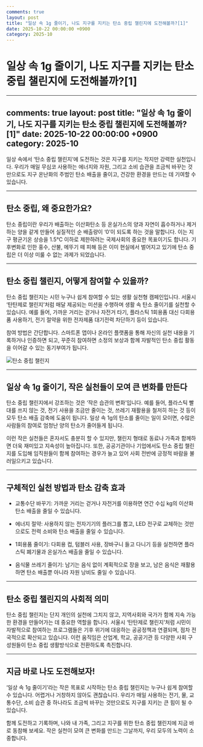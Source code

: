 ```yaml
---
comments: true
layout: post
title: "일상 속 1g 줄이기, 나도 지구를 지키는 탄소 중립 챌린지에 도전해볼까?[1]"
date: 2025-10-22 00:00:00 +0900
category: 2025-10
---
```


# 일상 속 1g 줄이기, 나도 지구를 지키는 탄소 중립 챌린지에 도전해볼까?[1]

---
comments: true
layout: post
title: "일상 속 1g 줄이기, 나도 지구를 지키는 탄소 중립 챌린지에 도전해볼까?[1]"
date: 2025-10-22 00:00:00 +0900
category: 2025-10
---

일상 속에서 ‘탄소 중립 챌린지’에 도전하는 것은 지구를 지키는 작지만 강력한 실천입니다. 우리가 매일 무심코 사용하는 에너지와 자원, 그리고 소비 습관을 조금씩 바꾸는 것만으로도 지구 온난화의 주범인 탄소 배출을 줄이고, 건강한 환경을 만드는 데 기여할 수 있습니다.

---

## 탄소 중립, 왜 중요한가요?

탄소 중립이란 우리가 배출하는 이산화탄소 등 온실가스의 양과 자연이 흡수하거나 제거하는 양을 같게 만들어 실질적인 순 배출량이 ‘0’이 되도록 하는 것을 말합니다. 이는 지구 평균기온 상승을 1.5℃ 이하로 제한하려는 국제사회의 중요한 목표이기도 합니다. 기후변화로 인한 홍수, 산불, 메뚜기 떼 피해 등은 이미 현실에서 벌어지고 있기에 탄소 중립은 더 이상 미룰 수 없는 과제가 되었습니다.

---

## 탄소 중립 챌린지, 어떻게 참여할 수 있을까?

탄소 중립 챌린지는 시민 누구나 쉽게 참여할 수 있는 생활 실천형 캠페인입니다. 서울시 ‘탄탄제로 챌린지’처럼 매달 제공되는 미션을 수행하며 생활 속 탄소 줄이기를 실천할 수 있습니다. 예를 들어, 가까운 거리는 걷거나 자전거 타기, 플라스틱 1회용품 대신 다회용품 사용하기, 전기 절약을 위한 전자제품 대기전력 차단하기 등이 있습니다.

참여 방법은 간단합니다. 스마트폰 앱이나 온라인 플랫폼을 통해 자신의 실천 내용을 기록하거나 인증하면 되고, 꾸준히 참여하면 소정의 보상과 함께 자발적인 탄소 중립 활동을 이어갈 수 있는 동기부여가 됩니다.

![탄소 중립 챌린지](https://images.unsplash.com/photo-1634467435669-831f777a6432?crop=entropy&cs=tinysrgb&fit=max&fm=jpg&ixid=M3w4MTk5NDN8MHwxfHNlYXJjaHwxfHwlRUQlODMlODQlRUMlODYlOEN8ZW58MHx8fHwxNzYxMTMxNjY2fDA&ixlib=rb-4.1.0&q=80&w=400)

---

## 일상 속 1g 줄이기, 작은 실천들이 모여 큰 변화를 만든다

탄소 중립 챌린지에서 강조하는 것은 ‘작은 습관의 변화’입니다. 예를 들어, 플라스틱 빨대를 쓰지 않는 것, 전기 사용을 조금만 줄이는 것, 쓰레기 재활용을 철저히 하는 것 등이 모두 탄소 배출 감축에 도움이 됩니다. 일상 속 1g의 탄소를 줄이는 일이 모이면, 수많은 사람들의 참여로 엄청난 양의 탄소가 줄어들게 됩니다.

이런 작은 실천들은 혼자서도 충분히 할 수 있지만, 챌린지 형태로 동료나 가족과 함께하면 더욱 재미있고 지속성이 높아집니다. 또한, 공공기관이나 기업에서도 탄소 중립 챌린지를 도입해 임직원들이 함께 참여하는 경우가 늘고 있어 사회 전반에 긍정적 바람을 불러일으키고 있습니다.

---

## 구체적인 실천 방법과 탄소 감축 효과

- 교통수단 바꾸기: 가까운 거리는 걷거나 자전거를 이용하면 연간 수십 kg의 이산화탄소 배출을 줄일 수 있습니다.

- 에너지 절약: 사용하지 않는 전자기기의 플러그를 뽑고, LED 전구로 교체하는 것만으로도 전력 소비와 탄소 배출을 줄일 수 있습니다.

- 1회용품 줄이기: 다회용 컵, 텀블러 사용, 장바구니 들고 다니기 등을 실천하면 플라스틱 폐기물과 온실가스 배출을 줄일 수 있습니다.

- 음식물 쓰레기 줄이기: 남기는 음식 없이 계획적으로 장을 보고, 남은 음식은 재활용하면 탄소 배출뿐 아니라 자원 낭비도 줄일 수 있습니다.

---

## 탄소 중립 챌린지의 사회적 의미

탄소 중립 챌린지는 단지 개인의 실천에 그치지 않고, 지역사회와 국가가 함께 지속 가능한 환경을 만들어가는 데 중요한 역할을 합니다. 서울시 ‘탄탄제로 챌린지’처럼 시민이 자발적으로 참여하는 프로그램들은 기후 위기에 대응하는 공공정책과 연결되며, 점차 전국적으로 확산되고 있습니다. 이런 움직임은 산업계, 학교, 공공기관 등 다양한 사회 구성원들이 탄소 중립 생활방식으로 전환하도록 촉진합니다.

---

## 지금 바로 나도 도전해보자!

‘일상 속 1g 줄이기’라는 작은 목표로 시작하는 탄소 중립 챌린지는 누구나 쉽게 참여할 수 있습니다. 어렵거나 거창하지 않아도 괜찮습니다. 우리가 매일 사용하는 전기, 물, 교통수단, 소비 습관 중 하나라도 조금씩 바꾸는 것만으로도 지구를 지키는 큰 힘이 될 수 있습니다.

함께 도전하고 기록하며, 나와 내 가족, 그리고 지구를 위한 탄소 중립 챌린지에 지금 바로 동참해 보세요. 작은 실천이 모여 큰 변화를 만드는 그날까지, 우리 모두의 노력이 소중합니다.